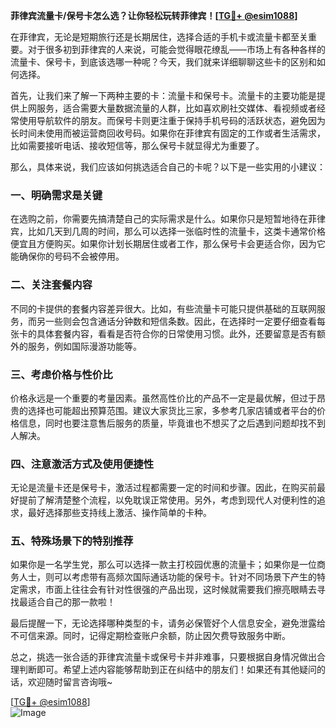 **菲律宾流量卡/保号卡怎么选？让你轻松玩转菲律宾！[[TG💪+ @esim1088](https://t.me/s/esim1088)]**

在菲律宾，无论是短期旅行还是长期居住，选择合适的手机卡或流量卡都至关重要。对于很多初到菲律宾的人来说，可能会觉得眼花缭乱——市场上有各种各样的流量卡、保号卡，到底该选哪一种呢？今天，我们就来详细聊聊这些卡的区别和如何选择。

首先，让我们来了解一下两种主要的卡：流量卡和保号卡。流量卡的主要功能是提供上网服务，适合需要大量数据流量的人群，比如喜欢刷社交媒体、看视频或者经常使用导航软件的朋友。而保号卡则更注重于保持手机号码的活跃状态，避免因为长时间未使用而被运营商回收号码。如果你在菲律宾有固定的工作或者生活需求，比如需要接听电话、接收短信等，那么保号卡就显得尤为重要了。

那么，具体来说，我们应该如何挑选适合自己的卡呢？以下是一些实用的小建议：

### **一、明确需求是关键**
在选购之前，你需要先搞清楚自己的实际需求是什么。如果你只是短暂地待在菲律宾，比如几天到几周的时间，那么可以选择一张临时性的流量卡，这类卡通常价格便宜且方便购买。如果你计划长期居住或者工作，那么保号卡会更适合你，因为它能确保你的号码不会被停用。

### **二、关注套餐内容**
不同的卡提供的套餐内容差异很大。比如，有些流量卡可能只提供基础的互联网服务，而另一些则会包含通话分钟数和短信条数。因此，在选择时一定要仔细查看每张卡的具体套餐内容，看看是否符合你的日常使用习惯。此外，还要留意是否有额外的服务，例如国际漫游功能等。

### **三、考虑价格与性价比**
价格永远是一个重要的考量因素。虽然高性价比的产品不一定是最优解，但过于昂贵的选择也可能超出预算范围。建议大家货比三家，多参考几家店铺或者平台的价格信息，同时也要注意售后服务的质量，毕竟谁也不想买了之后遇到问题却找不到人解决。

### **四、注意激活方式及使用便捷性**
无论是流量卡还是保号卡，激活过程都需要一定的时间和步骤。因此，在购买前最好提前了解清楚整个流程，以免耽误正常使用。另外，考虑到现代人对便利性的追求，最好选择那些支持线上激活、操作简单的卡种。

### **五、特殊场景下的特别推荐**
如果你是一名学生党，那么可以选择一款主打校园优惠的流量卡；如果你是一位商务人士，则可以考虑带有高频次国际通话功能的保号卡。针对不同场景下产生的特定需求，市面上往往会有针对性很强的产品出现，这时候就需要我们擦亮眼睛去寻找最适合自己的那一款啦！

最后提醒一下，无论选择哪种类型的卡，请务必保管好个人信息安全，避免泄露给不可信来源。同时，记得定期检查账户余额，防止因欠费导致服务中断。

总之，挑选一张合适的菲律宾流量卡或保号卡并非难事，只要根据自身情况做出合理判断即可。希望上述内容能够帮助到正在纠结中的朋友们！如果还有其他疑问的话，欢迎随时留言咨询哦~

[[TG💪+ @esim1088](https://t.me/s/esim1088)]  
![Image](https://i.postimg.cc/4NQfJmqS/Snipaste-2025-05-13-00-14-12.png)